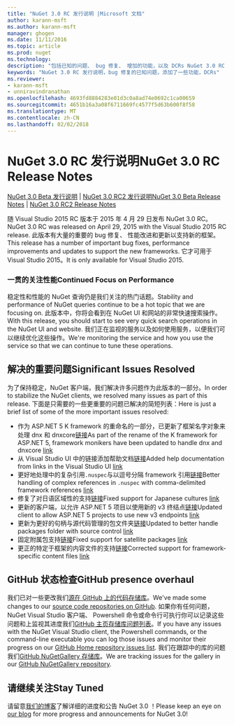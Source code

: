 ```yaml
---
title: "NuGet 3.0 RC 发行说明 |Microsoft 文档"
author: karann-msft
ms.author: karann-msft
manager: ghogen
ms.date: 11/11/2016
ms.topic: article
ms.prod: nuget
ms.technology: 
description: "包括已知的问题、 bug 修复、 增加的功能，以及 DCRs NuGet 3.0 RC 的发行说明。"
keywords: "NuGet 3.0 RC 发行说明，bug 修复的已知问题，添加了一些功能，DCRs"
ms.reviewer:
- karann-msft
- unniravindranathan
ms.openlocfilehash: 4693fd8884283e01d3c0a8ad74e0692c1ca00659
ms.sourcegitcommit: 4651b16a3a08f6711669fc4577f5d63b600f8f58
ms.translationtype: MT
ms.contentlocale: zh-CN
ms.lasthandoff: 02/02/2018
---
```

# <a name="nuget-30-rc-release-notes"></a><span data-ttu-id="a31b6-104">NuGet 3.0 RC 发行说明</span><span class="sxs-lookup"><span data-stu-id="a31b6-104">NuGet 3.0 RC Release Notes</span></span>

<span data-ttu-id="a31b6-105">[NuGet 3.0 Beta 发行说明](../release-notes/nuget-3.0-beta.md) | [NuGet 3.0 RC2 发行说明](../release-notes/nuget-3.0-RC2.md)</span><span class="sxs-lookup"><span data-stu-id="a31b6-105">[NuGet 3.0 Beta Release Notes](../release-notes/nuget-3.0-beta.md) | [NuGet 3.0 RC2 Release Notes](../release-notes/nuget-3.0-RC2.md)</span></span>

<span data-ttu-id="a31b6-106">随 Visual Studio 2015 RC 版本于 2015 年 4 月 29 日发布 NuGet 3.0 RC。</span><span class="sxs-lookup"><span data-stu-id="a31b6-106">NuGet 3.0 RC was released on April 29, 2015 with the Visual Studio 2015 RC release.</span></span> <span data-ttu-id="a31b6-107">此版本有大量的重要的 bug 修复、 性能改进和更新以支持新的框架。</span><span class="sxs-lookup"><span data-stu-id="a31b6-107">This release has a number of important bug fixes, performance improvements and updates to support the new frameworks.</span></span>  <span data-ttu-id="a31b6-108">它才可用于 Visual Studio 2015。</span><span class="sxs-lookup"><span data-stu-id="a31b6-108">It is only available for Visual Studio 2015.</span></span>

### <a name="continued-focus-on-performance"></a><span data-ttu-id="a31b6-109">一贯的关注性能</span><span class="sxs-lookup"><span data-stu-id="a31b6-109">Continued Focus on Performance</span></span>

<span data-ttu-id="a31b6-110">稳定性和性能的 NuGet 查询仍是我们关注的热门话题。</span><span class="sxs-lookup"><span data-stu-id="a31b6-110">Stability and performance of NuGet queries continue to be a hot topic that we are focusing on.</span></span>  <span data-ttu-id="a31b6-111">此版本中，你将会看到在 NuGet UI 和网站的非常快速搜索操作。</span><span class="sxs-lookup"><span data-stu-id="a31b6-111">With this release, you should start to see very quick search operations in the NuGet UI and website.</span></span>  <span data-ttu-id="a31b6-112">我们正在监视的服务以及如何使用服务，以便我们可以继续优化这些操作。</span><span class="sxs-lookup"><span data-stu-id="a31b6-112">We're monitoring the service and how you use the service so that we can continue to tune these operations.</span></span>

## <a name="significant-issues-resolved"></a><span data-ttu-id="a31b6-113">解决的重要问题</span><span class="sxs-lookup"><span data-stu-id="a31b6-113">Significant Issues Resolved</span></span>

<span data-ttu-id="a31b6-114">为了保持稳定，NuGet 客户端，我们解决许多问题作为此版本的一部分。</span><span class="sxs-lookup"><span data-stu-id="a31b6-114">In order to stabilize the NuGet clients, we resolved many issues as part of this release.</span></span>  <span data-ttu-id="a31b6-115">下面是只需要的一些更重要的问题已解决的简短列表：</span><span class="sxs-lookup"><span data-stu-id="a31b6-115">Here is just a brief list of some of the more important issues resolved:</span></span>

* <span data-ttu-id="a31b6-116">作为 ASP.NET 5 K framework 的重命名的一部分，已更新了框架名字对象来处理 dnx 和 dnxcore[链接](https://github.com/NuGet/Home/issues/215)</span><span class="sxs-lookup"><span data-stu-id="a31b6-116">As part of the rename of the K framework for ASP.NET 5, framework monikers have been updated to handle dnx and dnxcore [link](https://github.com/NuGet/Home/issues/215)</span></span>
* <span data-ttu-id="a31b6-117">从 Visual Studio UI 中的链接添加帮助文档[链接](https://github.com/NuGet/Home/issues/232)</span><span class="sxs-lookup"><span data-stu-id="a31b6-117">Added help documentation from links in the Visual Studio UI [link](https://github.com/NuGet/Home/issues/232)</span></span>
* <span data-ttu-id="a31b6-118">更好地处理中的复杂引用`.nuspec`与以逗号分隔 framework 引用[链接](https://github.com/NuGet/Home/issues/276)</span><span class="sxs-lookup"><span data-stu-id="a31b6-118">Better handling of complex references in `.nuspec` with comma-delimited framework references [link](https://github.com/NuGet/Home/issues/276)</span></span>
* <span data-ttu-id="a31b6-119">修复了对日语区域性的支持[链接](https://github.com/NuGet/Home/issues/253)</span><span class="sxs-lookup"><span data-stu-id="a31b6-119">Fixed support for Japanese cultures [link](https://github.com/NuGet/Home/issues/253)</span></span>
* <span data-ttu-id="a31b6-120">更新的客户端，以允许 ASP.NET 5 项目以使用新的 v3 终结点[链接](https://github.com/NuGet/Home/issues/219)</span><span class="sxs-lookup"><span data-stu-id="a31b6-120">Updated client to allow ASP.NET 5 projects to use new v3 endpoints [link](https://github.com/NuGet/Home/issues/219)</span></span>
* <span data-ttu-id="a31b6-121">更新为更好的句柄与源代码管理的包文件夹[链接](https://github.com/NuGet/Home/issues/56)</span><span class="sxs-lookup"><span data-stu-id="a31b6-121">Updated to better handle packages folder with source control [link](https://github.com/NuGet/Home/issues/56)</span></span>
* <span data-ttu-id="a31b6-122">固定附属包支持[链接](https://github.com/NuGet/Home/issues/17)</span><span class="sxs-lookup"><span data-stu-id="a31b6-122">Fixed support for satellite packages [link](https://github.com/NuGet/Home/issues/17)</span></span>
* <span data-ttu-id="a31b6-123">更正的特定于框架的内容文件的支持[链接](https://github.com/NuGet/Home/issues/18)</span><span class="sxs-lookup"><span data-stu-id="a31b6-123">Corrected support for framework-specific content files [link](https://github.com/NuGet/Home/issues/18)</span></span>

## <a name="github-presence-overhaul"></a><span data-ttu-id="a31b6-124">GitHub 状态检查</span><span class="sxs-lookup"><span data-stu-id="a31b6-124">GitHub presence overhaul</span></span>

<span data-ttu-id="a31b6-125">我们已对一些更改我们[源在 GitHub 上的代码存储库](http://github.com/nuget/home)。</span><span class="sxs-lookup"><span data-stu-id="a31b6-125">We've made some changes to our [source code repositories on GitHub](http://github.com/nuget/home).</span></span>  <span data-ttu-id="a31b6-126">如果你有任何问题，NuGet Visual Studio 客户端、 Powershell 命令或命令行可执行你可以记录这些问题和上监视其进度我们[GitHub 主页存储库问题列表](http://github.com/nuget/home/issues)。</span><span class="sxs-lookup"><span data-stu-id="a31b6-126">If you have any issues with the NuGet Visual Studio client, the Powershell commands, or the command-line executable you can log those issues and monitor their progress on our [GitHub Home repository issues list](http://github.com/nuget/home/issues).</span></span>  <span data-ttu-id="a31b6-127">我们在跟踪中的库的问题我们[GitHub NuGetGallery 存储库](http://github.com/nuget/NuGetGallery/issues)。</span><span class="sxs-lookup"><span data-stu-id="a31b6-127">We are tracking issues for the gallery in our [GitHub NuGetGallery repository](http://github.com/nuget/NuGetGallery/issues).</span></span>


## <a name="stay-tuned"></a><span data-ttu-id="a31b6-128">请继续关注</span><span class="sxs-lookup"><span data-stu-id="a31b6-128">Stay Tuned</span></span>

<span data-ttu-id="a31b6-129">请留意[我们的博客](http://blog.nuget.org)了解详细的进度和公告 NuGet 3.0 ！</span><span class="sxs-lookup"><span data-stu-id="a31b6-129">Please keep an eye on [our blog](http://blog.nuget.org) for more progress and announcements for NuGet 3.0!</span></span>